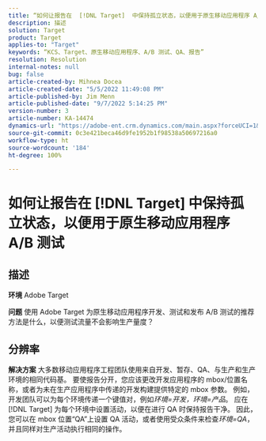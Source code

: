 ```yaml
---
title: “如何让报告在  [!DNL Target]  中保持孤立状态，以便用于原生移动应用程序 A/B 测试”
description: 描述
solution: Target
product: Target
applies-to: "Target"
keywords: “KCS、Target、原生移动应用程序、A/B 测试、QA、报告”
resolution: Resolution
internal-notes: null
bug: false
article-created-by: Mihnea Docea
article-created-date: "5/5/2022 11:49:08 PM"
article-published-by: Jim Menn
article-published-date: "9/7/2022 5:14:25 PM"
version-number: 3
article-number: KA-14474
dynamics-url: "https://adobe-ent.crm.dynamics.com/main.aspx?forceUCI=1&pagetype=entityrecord&etn=knowledgearticle&id=5a7119f3-cdcc-ec11-a7b5-6045bd00dbbc"
source-git-commit: 0c3e421beca46d9fe1952b1f98538a50697216a0
workflow-type: ht
source-wordcount: '184'
ht-degree: 100%

---
```


# 如何让报告在 [!DNL Target] 中保持孤立状态，以便用于原生移动应用程序 A/B 测试

## 描述


<b>环境</b>
Adobe Target

<b>问题</b>
使用 Adobe Target 为原生移动应用程序开发、测试和发布 A/B 测试的推荐方法是什么，以便测试流量不会影响生产量度？


## 分辨率


<b>解决方案</b>
大多数移动应用程序工程团队使用来自开发、暂存、QA、与生产和生产环境的相同代码基。
要使报告分开，您应该更改开发应用程序的 mbox/位置名称，或者为未在生产应用程序中传递的开发构建提供特定的 mbox 参数。
例如，开发团队可以为每个环境传递一个键值对，例如*环境=开发，环境=产品*。
应在 [!DNL Target] 为每个环境中设置活动，以便在进行 QA 时保持报告干净。
因此，您可以在 mbox 位置“QA”上设置 QA 活动，或者使用受众条件来检查*环境=QA*，并且同样对生产活动执行相同的操作。
